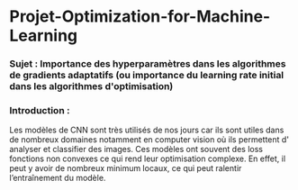 # Projet-Optimization-for-Machine-Learning

### Sujet : Importance des hyperparamètres dans les algorithmes de gradients adaptatifs (ou importance du learning rate initial dans les algorithmes d'optimisation) 

### Introduction : 

Les modèles de CNN sont très utilisés de nos jours car ils sont utiles dans de nombreux domaines notamment en computer vision où ils permettent d' analyser et classifier des images. Ces modèles ont souvent des loss fonctions non convexes ce qui rend leur optimisation complexe. En effet, il peut y avoir de nombreux minimum locaux, ce qui peut ralentir l’entraînement du modèle.


